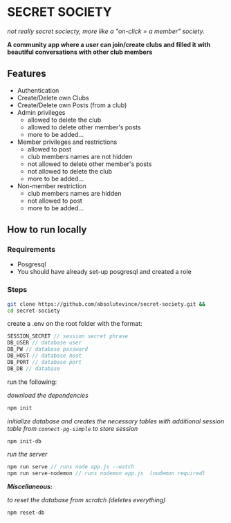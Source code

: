 # SECRET SOCIETY

_not really secret sociecty, more like a "on-click = a member" society._

**A community app where a user can join/create clubs and filled it with beautiful conversations with other club members**

## Features

- Authentication
- Create/Delete own Clubs
- Create/Delete own Posts (from a club)
- Admin privileges
  - allowed to delete the club
  - allowed to delete other member's posts
  - more to be added...
- Member privileges and restrictions
  - allowed to post
  - club members names are not hidden
  - not allowed to delete other member's posts
  - not allowed to delete the club
  - more to be added...
- Non-member restriction
  - club members names are hidden
  - not allowed to post
  - more to be added...

## How to run locally

### Requirements

- Posgresql
- You should have already set-up posgresql and created a role

### Steps

```bash
git clone https://github.com/absolutevince/secret-society.git &&
cd secret-society
```

create a .env on the root folder with the format:

```c
SESSION_SECRET // session secret phrase
DB_USER // database user
DB_PW // database password
DB_HOST // database host
DB_PORT // database port
DB_DB // database
```

run the following:

_download the dependencies_

```bash
npm init
```

_initialize database and creates the necessary tables with additional session table from `connect-pg-simple` to store session_

```bash
npm init-db
```

_run the server_

```c
npm run serve // runs node app.js --watch
npm run serve-nodemon // runs nodemon app.js  (nodemon required)
```

**_Miscellaneous:_**

_to reset the database from scratch (deletes everything)_

```bash
npm reset-db
```
